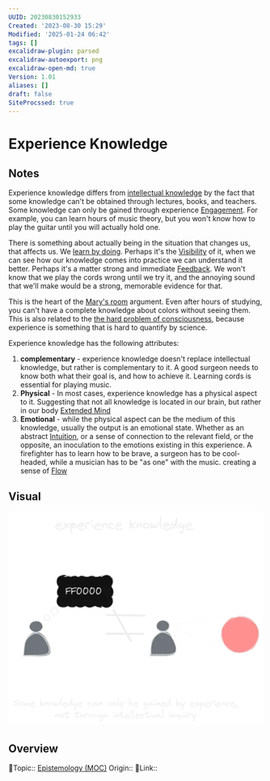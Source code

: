 ```yaml
---
UUID: 20230830152933
Created: '2023-08-30 15:29'
Modified: '2025-01-24 06:42'
tags: []
excalidraw-plugin: parsed
excalidraw-autoexport: png
excalidraw-open-md: true
Version: 1.01
aliases: []
draft: false
SiteProcssed: true
---
```


# Experience Knowledge

## Notes

Experience knowledge differs from [intellectual knowledge](/notes/intellectual-knowledge.md) by the fact that some knowledge can't be obtained through lectures, books, and teachers. Some knowledge can only be gained through experience [Engagement](/notes/engagement.md). For example, you can learn hours of music theory, but you won't know how to play the guitar until you will actually hold one.

There is something about actually being in the situation that changes us, that affects us. We [learn by doing](/notes/learning-by-doing.md). Perhaps it's the [Visibility](/notes/visibility.md) of it, when we can see how our knowledge comes into practice we can understand it better. Perhaps it's a matter strong and immediate [Feedback](/notes/feedback.md). We won't know that we play the cords wrong until we try it, and the annoying sound that we'll make would be a strong, memorable evidence for that.

This is the heart of the [Mary's room](/notes/marys-room.md) argument. Even after hours of studying, you can't have a complete knowledge about colors without seeing them.
This is also related to the [the hard problem of consciousness](/notes/the-hard-problem-of-consciousness.md), because experience is something that is hard to quantify by science.

Experience knowledge has the following attributes:
1. **complementary** - experience knowledge doesn't replace intellectual knowledge, but rather is complementary to it. A good surgeon needs to know both what their goal is, and how to achieve it. Learning cords is essential for playing music.
2. **Physical** - In most cases, experience knowledge has a physical aspect to it. Suggesting that not all knowledge is located in our brain, but rather in our body [Extended Mind](/notes/extended-mind.md)
3. **Emotional** - while the physical aspect can be the medium of this knowledge, usually the output is an emotional state. Whether as an abstract [Intuition](/notes/intuition.md), or a sense of connection to the relevant field, or the opposite, an inoculation to the emotions existing in this experience. A firefighter has to learn how to be brave, a surgeon has to be cool-headed, while a musician has to be "as one" with the music. creating a sense of [Flow](/notes/flow.md)

## Visual

![experience knowledge.webp](/notes/experience-knowledge.webp)

## Overview
🔼Topic:: [Epistemology (MOC)](/mocs/epistemology-moc.md)
Origin::
🔗Link::

